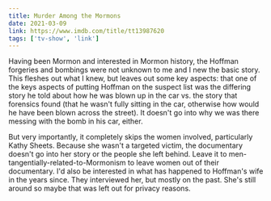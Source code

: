 ```yaml
---
title: Murder Among the Mormons
date: 2021-03-09
link: https://www.imdb.com/title/tt13987620
tags: ['tv-show', 'link']
---
```

Having been Mormon and interested in Mormon history, the Hoffman forgeries and bombings were not
unknown to me and I new the basic story. This fleshes out what I knew, but leaves out some key aspects:
that one of the keys aspects of putting Hoffman on the suspect list was the differing story he told about
how he was blown up in the car vs. the story that forensics found (that he wasn't fully sitting in the car,
otherwise how would he have been blown across the street). It doesn't go into why we was there messing with
the bomb in his car, either.

But very importantly, it completely skips the women involved, particularly Kathy Sheets. Because she wasn't
a targeted victim, the documentary doesn't go into her story or the people she left behind. Leave it to men-
tangentially-related-to-Mormonism to leave women out of their documentary. I'd also be interested in what has
happened to Hoffman's wife in the years since. They interviewed her, but mostly on the past. She's still around
so maybe that was left out for privacy reasons.
